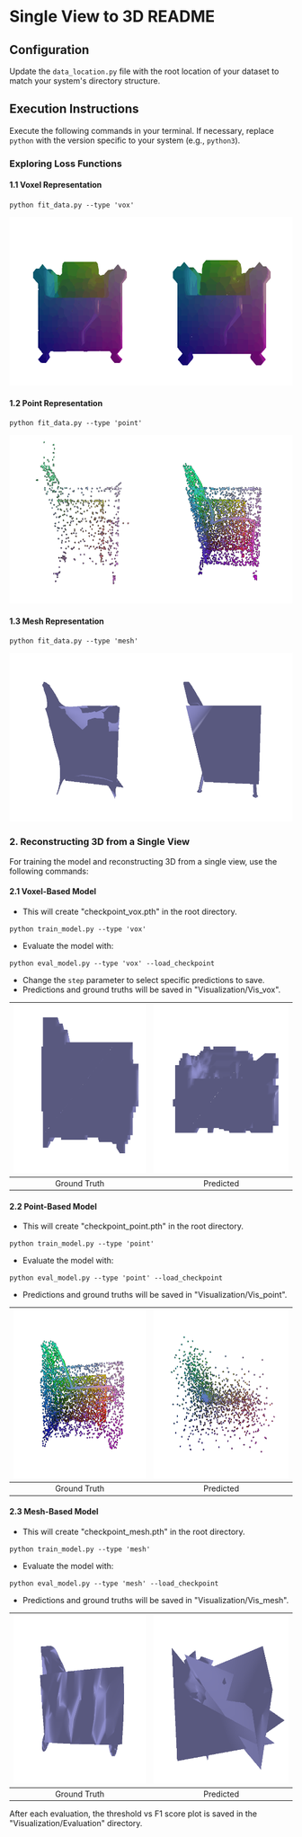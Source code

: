 # Single View to 3D README

## Configuration

Update the `data_location.py` file with the root location of your dataset to match your system's directory structure.

## Execution Instructions

Execute the following commands in your terminal. If necessary, replace `python` with the version specific to your system (e.g., `python3`).

### Exploring Loss Functions

#### 1.1 Voxel Representation
```
python fit_data.py --type 'vox'
```
<img src ="vis_fit_data/combined_voxel.gif" height=300/>

#### 1.2 Point Representation

```
python fit_data.py --type 'point'
```
<img src ="vis_fit_data/combined_pointclouds.gif" height=300/>

#### 1.3 Mesh Representation

```
python fit_data.py --type 'mesh'
```
<img src ="vis_fit_data/combined_meshes.gif" height=300/>

### 2. Reconstructing 3D from a Single View

For training the model and reconstructing 3D from a single view, use the following commands:

#### 2.1 Voxel-Based Model

- This will create "checkpoint_vox.pth" in the root directory.
```
python train_model.py --type 'vox'
```
- Evaluate the model with:

```
python eval_model.py --type 'vox' --load_checkpoint
```

- Change the `step` parameter to select specific predictions to save.
- Predictions and ground truths will be saved in "Visualization/Vis_vox".


<!-- |![Ground Truth](Visualization/Visual_vox/GroundTruth_0.gif) | ![Predicted](Visualization/Visual_vox/Predicted_0.gif) |
|:---:|:---:|
| Ground Truth | Predicted | -->

|<img src="Visualization/Visual_vox/GroundTruth_0.gif" width="300" height="300" alt="Ground Truth"/> | <img src="Visualization/Visual_vox/Predicted_0.gif" width="300" height="300" alt="Predicted"/> |
|:---:|:---:|
| Ground Truth | Predicted |


#### 2.2 Point-Based Model

- This will create "checkpoint_point.pth" in the root directory.
```
python train_model.py --type 'point'
```
- Evaluate the model with:

```
python eval_model.py --type 'point' --load_checkpoint
```
- Predictions and ground truths will be saved in "Visualization/Vis_point".



|<img src="Visualization/Visual_point/GroundTruth_0.gif" width="300" height="300" alt="Ground Truth"/> | <img src="Visualization/Visual_point/Predicted_0.gif" width="300" height="300" alt="Predicted"/> |
|:---:|:---:|
| Ground Truth | Predicted |
#### 2.3 Mesh-Based Model

- This will create "checkpoint_mesh.pth" in the root directory.
```
python train_model.py --type 'mesh'
```
- Evaluate the model with:

```
python eval_model.py --type 'mesh' --load_checkpoint
```
- Predictions and ground truths will be saved in "Visualization/Vis_mesh".


|<img src="Visualization/Visual_mesh/GroundTruth_0.gif" width="300" height="300" alt="Ground Truth"/> | <img src="Visualization/Visual_mesh/Predicted_0.gif" width="300" height="300" alt="Predicted"/> |
|:---:|:---:|
| Ground Truth | Predicted |
After each evaluation, the threshold vs F1 score plot is saved in the "Visualization/Evaluation" directory.
